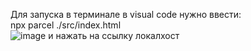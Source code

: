 Для запуска в терминале в visual code нужно ввести:  
npx parcel ./src/index.html  
![image](https://github.com/ArbakovaAnastasia/IRNITU/assets/145789295/263465d9-a169-4df7-a162-d8f015f56601)
и нажать на ссылку локалхост
